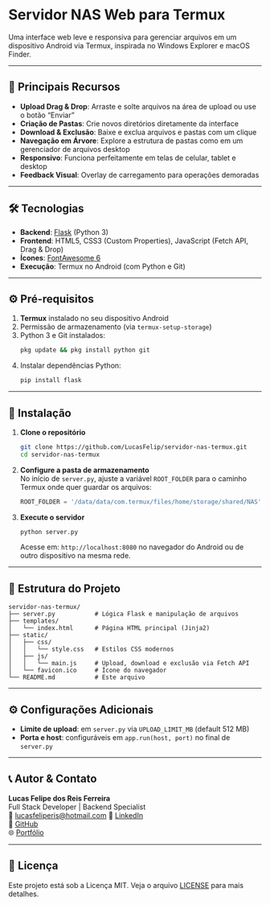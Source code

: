# Servidor NAS Web para Termux

Uma interface web leve e responsiva para gerenciar arquivos em um dispositivo Android via Termux, inspirada no Windows Explorer e macOS Finder.

---

## 🌟 Principais Recursos

- **Upload Drag & Drop**: Arraste e solte arquivos na área de upload ou use o botão “Enviar”  
- **Criação de Pastas**: Crie novos diretórios diretamente da interface  
- **Download & Exclusão**: Baixe e exclua arquivos e pastas com um clique  
- **Navegação em Árvore**: Explore a estrutura de pastas como em um gerenciador de arquivos desktop  
- **Responsivo**: Funciona perfeitamente em telas de celular, tablet e desktop  
- **Feedback Visual**: Overlay de carregamento para operações demoradas

---

## 🛠️ Tecnologias

- **Backend**: [Flask](https://flask.palletsprojects.com/) (Python 3)  
- **Frontend**: HTML5, CSS3 (Custom Properties), JavaScript (Fetch API, Drag & Drop)  
- **Ícones**: [FontAwesome 6](https://fontawesome.com/)  
- **Execução**: Termux no Android (com Python e Git)

---

## ⚙️ Pré-requisitos

1. **Termux** instalado no seu dispositivo Android  
2. Permissão de armazenamento (via `termux-setup-storage`)  
3. Python 3 e Git instalados:
   ```bash
   pkg update && pkg install python git
4. Instalar dependências Python:
   ```bash
   pip install flask
   ```

---

## 🚀 Instalação

1. **Clone o repositório**
   ```bash
   git clone https://github.com/LucasFelip/servidor-nas-termux.git
   cd servidor-nas-termux
   ```

2. **Configure a pasta de armazenamento**  
   No início de `server.py`, ajuste a variável `ROOT_FOLDER` para o caminho Termux onde quer guardar os arquivos:
   ```python
   ROOT_FOLDER = '/data/data/com.termux/files/home/storage/shared/NAS'
   ```

3. **Execute o servidor**
   ```bash
   python server.py
   ```
   Acesse em: `http://localhost:8080` no navegador do Android ou de outro dispositivo na mesma rede.

---

## 📂 Estrutura do Projeto

```text
servidor-nas-termux/
├── server.py           # Lógica Flask e manipulação de arquivos
├── templates/
│   └── index.html      # Página HTML principal (Jinja2)
├── static/
│   ├── css/
│   │   └── style.css   # Estilos CSS modernos
│   ├── js/
│   │   └── main.js     # Upload, download e exclusão via Fetch API
│   └── favicon.ico     # Ícone do navegador
└── README.md           # Este arquivo
```

---

## ⚙️ Configurações Adicionais

- **Limite de upload**: em `server.py` via `UPLOAD_LIMIT_MB` (default 512 MB)
- **Porta e host**: configuráveis em `app.run(host, port)` no final de `server.py`

---

## 📞 Autor & Contato

**Lucas Felipe dos Reis Ferreira**  
Full Stack Developer | Backend Specialist  
📧 lucasfeliperis@hotmail.com
🔗 [LinkedIn](https://linkedin.com/in/lucas-ferreira-5247b1221)  
🐙 [GitHub](https://github.com/LucasFelip)  
🌐 [Portfólio](https://lucasfelipe.netlify.app)

---

## 📝 Licença

Este projeto está sob a Licença MIT. Veja o arquivo [LICENSE](LICENSE) para mais detalhes.
